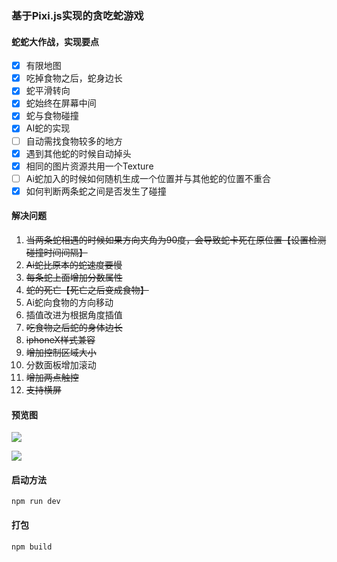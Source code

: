 ### 基于Pixi.js实现的贪吃蛇游戏
#### 蛇蛇大作战，实现要点
- [x] 有限地图
- [x] 吃掉食物之后，蛇身边长
- [x] 蛇平滑转向
- [x] 蛇始终在屏幕中间
- [x] 蛇与食物碰撞
- [x] AI蛇的实现
- [ ] 自动需找食物较多的地方
- [x] 遇到其他蛇的时候自动掉头
- [x] 相同的图片资源共用一个Texture
- [ ] Ai蛇加入的时候如何随机生成一个位置并与其他蛇的位置不重合
- [x] 如何判断两条蛇之间是否发生了碰撞

#### 解决问题
1. ~~当两条蛇相遇的时候如果方向夹角为90度，会导致蛇卡死在原位置【设置检测碰撞时间间隔】~~
2. ~~Ai蛇比原本的蛇速度要慢~~
3. ~~每条蛇上面增加分数属性~~
4. ~~蛇的死亡【死亡之后变成食物】~~
5. Ai蛇向食物的方向移动
6. 插值改进为根据角度插值
7. ~~吃食物之后蛇的身体边长~~
8. ~~iphoneX样式兼容~~
9. ~~增加控制区域大小~~
10. 分数面板增加滚动
11. ~~增加两点触控~~
12. ~~支持横屏~~

#### 预览图
![](https://s.momocdn.com/w/u/others/2019/05/18/1558166372330-snake-1.gif)

![](https://s.momocdn.com/w/u/others/2019/05/18/1558166371022-snake-2.gif)

#### 启动方法

```
npm run dev
```
#### 打包

```
npm build
```
